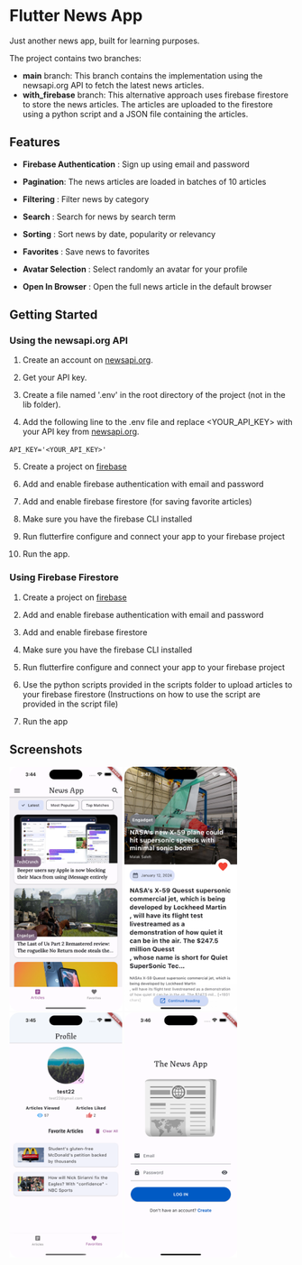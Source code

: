 # Flutter News App

Just another news app, built for learning purposes.

The project contains two branches:

- **main** branch: This branch contains the implementation using the newsapi.org API to fetch the latest news articles.
- **with_firebase** branch: This alternative approach uses firebase firestore to store the news articles. The articles are uploaded to the firestore using a python script and a JSON file containing the articles.

## Features

- **Firebase Authentication** : Sign up using email and password
- **Pagination**: The news articles are loaded in batches of 10 articles
- **Filtering** : Filter news by category
- **Search** : Search for news by search term
- **Sorting** : Sort news by date, popularity or relevancy
- **Favorites** : Save news to favorites

- **Avatar Selection** : Select randomly an avatar for your profile
- **Open In Browser** : Open the full news article in the default browser

## Getting Started

### Using the newsapi.org API

1. Create an account on [newsapi.org](https://newsapi.org/).

2. Get your API key.

3. Create a file named '.env' in the root directory of the project (not in the lib folder).

4. Add the following line to the .env file and replace <YOUR_API_KEY> with your API key from [newsapi.org](https://newsapi.org/account).

`API_KEY='<YOUR_API_KEY>'`

5. Create a project on [firebase](https://console.firebase.google.com/)

6. Add and enable firebase authentication with email and password

7. Add and enable firebase firestore (for saving favorite articles)

8. Make sure you have the firebase CLI installed

9. Run flutterfire configure and connect your app to your firebase project

10. Run the app.

### Using Firebase Firestore

1. Create a project on [firebase](https://console.firebase.google.com/)

2. Add and enable firebase authentication with email and password

3. Add and enable firebase firestore

4. Make sure you have the firebase CLI installed

5. Run flutterfire configure and connect your app to your firebase project

6. Use the python scripts provided in the scripts folder to upload articles to your firebase firestore (Instructions on how to use the script are provided in the script file)

7. Run the app

## Screenshots

<img src='screenshots/main.png' width='200'> <img src='screenshots/article.png' width='200'> <img src='screenshots/favorites.png' width='200'> <img src='screenshots/login.png' width='200'>
